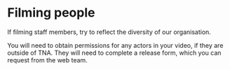 # Filming people

If filming staff members, try to reflect the diversity of our organisation.

You will need to obtain permissions for any actors in your video, if they are outside of TNA. They will need to complete a release form, which you can request from the web team.
